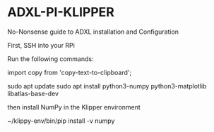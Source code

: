 # ADXL-PI-KLIPPER
No-Nonsense guide to ADXL installation and Configuration

First, SSH into your RPi

Run the following commands:

import copy from 'copy-text-to-clipboard';

sudo apt update
sudo apt install python3-numpy python3-matplotlib libatlas-base-dev

then install NumPy in the Klipper environment

~/klippy-env/bin/pip install -v numpy


